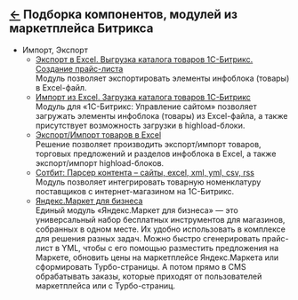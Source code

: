 [&larr;](readme.md "1С-Битрикс") Подборка компонентов, модулей из маркетплейса Битрикса
---------------------------------------------------------------------------------------

- Импорт, Экспорт
    - [Экспорт в Excel. Выгрузка каталога товаров 1С-Битрикс. Создание прайс-листа](http://marketplace.1c-bitrix.ru/solutions/kda.exportexcel/)  
    Модуль позволяет экспортировать элементы инфоблока (товары) в Excel-файл.
    - [Импорт из Excel. Загрузка каталога товаров 1С-Битрикс](http://marketplace.1c-bitrix.ru/solutions/kda.importexcel/)  
    Модуль для «1С-Битрикс: Управление сайтом» позволяет загружать элементы инфоблока (товары) из Excel-файла, а также присутствует возможность загрузки в highload-блоки.
    - [Экспорт/Импорт товаров в Excel](http://marketplace.1c-bitrix.ru/solutions/esol.importexportexcel/)  
    Решение позволяет производить экспорт/импорт товаров, торговых предложений и разделов инфоблока в Excel, а также экспорт/импорт highload-блоков.
    - [Сотбит: Парсер контента – сайты, excel, xml, yml, csv, rss](https://marketplace.1c-bitrix.ru/solutions/shs.parser/)  
    Модуль позволяет интегрировать товарную номенклатуру поставщиков с интернет-магазином на 1С-Битрикс.
    - [Яндекс.Маркет для бизнеса](http://marketplace.1c-bitrix.ru/solutions/yandex.market/)  
    Единый модуль «Яндекс.Маркет для бизнеса» — это универсальный набор бесплатных инструментов для магазинов, собранных в одном месте. Их удобно использовать в комплексе для решения разных задач. Можно быстро сгенерировать прайс-лист в YML, чтобы с его помощью разместить предложения на Маркете, обновить цены на маркетплейсе Яндекс.Маркета или сформировать Турбо-страницы. А потом прямо в CMS обрабатывать заказы, которые приходят от пользователей маркетплейса или с Турбо-страниц.